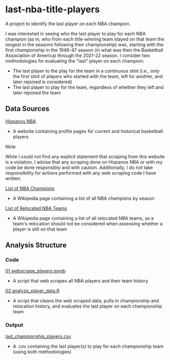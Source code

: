 # last-nba-title-players
A project to identify the last player on each NBA champion.

I was interested in seeing who the last player to play for each NBA champion (as in, who from each title-winning team stayed on that team the longest in the seasons following their championship) was, starting with the first championship in the 1946-47 season (in what was then the Basketball Association of America) through the 2021-22 season. I consider two methodologies for evaluating the "last" player on each champion:
* The last player to the play for the team in a _continuous_ stint (i.e., only the first stint of players who started with the team, left for another, and later rejoined is considered)
* The last player to play for the team, regardless of whether they left and later rejoined the team

## Data Sources
[Hispanos NBA](https://en.hispanosnba.com)
* A website containing profile pages for current and historical basketball players
> [!NOTE]
> While I could not find any explicit statement that scraping from this website is a violation, I advise that any scraping done on Hispanos NBA or with my code be done responsibly and with caution. Additionally, I do not take responsibility for actions performed with any web scraping code I have written.

[List of NBA Champions](https://en.wikipedia.org/wiki/List_of_NBA_champions)
* A Wikipedia page containing a list of all NBA champions by season

[List of Relocated NBA Teams](https://en.wikipedia.org/wiki/List_of_relocated_National_Basketball_Association_teams)
* A Wikipedia page containing a list of all relocated NBA teams, as a team's relocation should not be considered when assessing whether a player is still on that team
## Analysis Structure
### Code
[01 webscrape_players.ipynb](https://github.com/pchristenson99/last-nba-title-players/blob/main/code/01%20webscrape_players.ipynb)
* A script that web scrapes all NBA players and their team history

[02 analyze_player_data.R](https://github.com/pchristenson99/last-nba-title-players/blob/main/code/02%20analyze_player_data.R)
* A script that cleans the web scraped data, pulls in championship and relocation history, and evaluates the last player on each championship team

### Output
[last_championship_players.csv](https://github.com/pchristenson99/last-nba-title-players/blob/main/output/last_championship_players.csv)
* A .csv containing the last player(s) to play for each championship team (using both methodologies)
